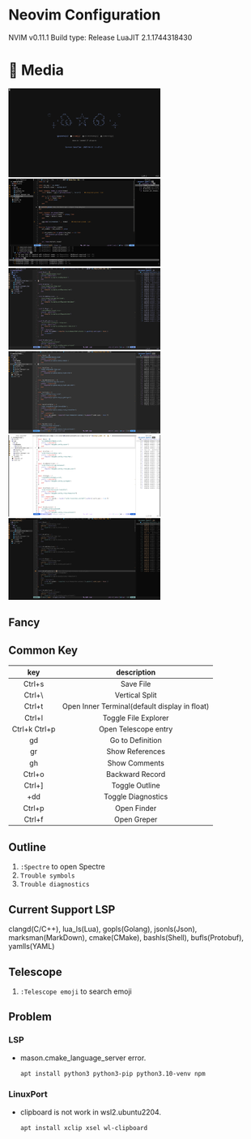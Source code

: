 # Neovim Configuration
NVIM v0.11.1
Build type: Release
LuaJIT 2.1.1744318430

# 💈 Media

<p align="left">
  <img src="assets/dashboard.png" width="300"/>
  <img src="assets/workbench.png" width="300"/>
  <img src="assets/theme/catppuccin.png" width="300"/>
  <img src="assets/theme/github_dark.png" width="300"/>
  <img src="assets/theme/github_light.png" width="300"/>
  <img src="assets/theme/kanagawa-dragon.png" width="300"/>
</p>

## Fancy

## Common Key
| key | description |
|:---:|:-----------:|
|Ctrl+s|Save File|
|Ctrl+\ |Vertical Split|
|Ctrl+t|Open Inner Terminal(default display in float)|
|Ctrl+l|Toggle File Explorer|
|Ctrl+k Ctrl+p|Open Telescope entry|
|gd|Go to Definition|
|gr|Show References|
|gh|Show Comments|
|Ctrl+o|Backward Record|
|Ctrl+]|Toggle Outline|
|<leader>+dd|Toggle Diagnostics|
|Ctrl+p|Open Finder|
|Ctrl+f|Open Greper|

## Outline
1. `:Spectre` to open Spectre
2. `Trouble symbols`
3. `Trouble diagnostics`

## Current Support LSP
clangd(C/C++), lua_ls(Lua), gopls(Golang), jsonls(Json), marksman(MarkDown),
cmake(CMake), bashls(Shell), bufls(Protobuf), yamlls(YAML)

## Telescope
1. `:Telescope emoji` to search emoji

## Problem
### LSP
- mason.cmake_language_server error.
   ```bash
   apt install python3 python3-pip python3.10-venv npm
   ```
### LinuxPort
- clipboard is not work in wsl2.ubuntu2204.
    ```bash
    apt install xclip xsel wl-clipboard
    ```

